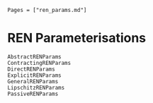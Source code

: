 ```@index
Pages = ["ren_params.md"]
```

# REN Parameterisations

```@docs
AbstractRENParams
ContractingRENParams
DirectRENParams
ExplicitRENParams
GeneralRENParams
LipschitzRENParams
PassiveRENParams
```